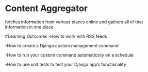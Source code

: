 # Content Aggregator
 fetches information from various places online and gathers all of that information in one place

#Learning Outcomes
-How to work with RSS feeds

-How to create a Django custom management command

-How to run your custom command automatically on a schedule

-How to use unit tests to test your Django app’s functionality